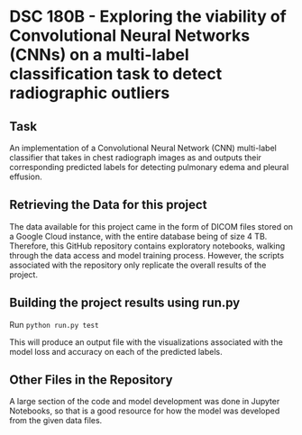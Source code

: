 # DSC 180B - Exploring the viability of Convolutional Neural Networks (CNNs) on a multi-label classification task to detect radiographic outliers

## Task
An implementation of a Convolutional Neural Network (CNN) multi-label classifier that takes in chest radiograph images as and outputs their corresponding predicted labels for detecting pulmonary edema and pleural effusion.

## Retrieving the Data for this project
The data available for this project came in the form of DICOM files stored on a Google Cloud instance, with the entire database being of size 4 TB. Therefore, this GitHub repository contains exploratory notebooks, walking through the data access and model training process. However, the scripts associated with the repository only replicate the overall results of the project.

## Building the project results using run.py

Run `python run.py test`

This will produce an output file with the visualizations associated with the model loss and accuracy on each of the predicted labels.

## Other Files in the Repository

A large section of the code and model development was done in Jupyter Notebooks, so that is a good resource for how the model was developed from the given data files.
